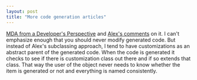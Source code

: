 ```yaml
---
layout: post
title: "More code generation articles"
---
```




<a href="http://www2.theserverside.com/resources/article.jsp?l=MDA">MDA from a Developer's Perspective</a> and <a href="http://www.zanthan.com/itymbi/archives/000884.html#000884">Alex's comments</a> on it. I can't emphasize enough that you should never modify generated code. But instead of Alex's subclassing approach, I tend to have customizations as an abstract parent of the generated code. When the code is generated it checks to see if there is customization class out there and if so extends that class. That way the user of the object never needs to know whether the item is generated or not and everything is named consistently.


